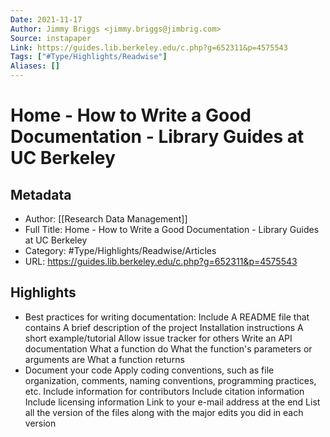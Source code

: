 ```yaml
---
Date: 2021-11-17
Author: Jimmy Briggs <jimmy.briggs@jimbrig.com>
Source: instapaper
Link: https://guides.lib.berkeley.edu/c.php?g=652311&p=4575543
Tags: ["#Type/Highlights/Readwise"]
Aliases: []
---
```

# Home - How to Write a Good Documentation - Library Guides at UC Berkeley

## Metadata
- Author: [[Research Data Management]]
- Full Title: Home - How to Write a Good Documentation - Library Guides at UC Berkeley
- Category: #Type/Highlights/Readwise/Articles
- URL: https://guides.lib.berkeley.edu/c.php?g=652311&p=4575543

## Highlights
- Best practices for writing documentation:
  Include A README file that contains
  A brief description of the project
  Installation instructions
  A short example/tutorial
  Allow issue tracker for others
  Write an API documentation
  What a function do
  What the function's parameters or arguments are
  What a function returns
- Document your code
  Apply coding conventions, such as file organization, comments, naming conventions, programming practices, etc.
  Include information for contributors
  Include citation information
  Include licensing information
  Link to your e-mail address at the end
  List all the version of the files along with the major edits you did in each version
